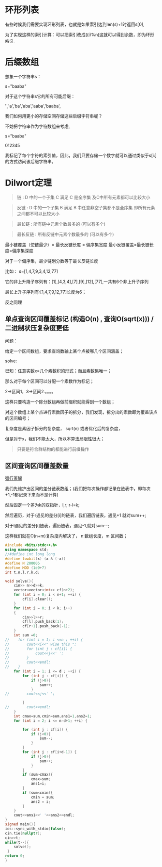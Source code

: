 # 环形列表

有些时候我们需要实现环形列表，也就是如果索引达到len(s)+1时返回s[0],

为了实现这样的索引计算：可以把索引改成((i)%n)这就可以得到余数，即为环形索引.


# 后缀数组

想象一个字符串s：

s="baaba"

对于这个字符串s它的所有可能后缀：

'','a','ba','aba','aaba','baaba',

我们如何用更小的存储空间存储这些后缀字符串呢？

不妨把字符串作为字符数组来考虑,

s="baaba"

   012345

我标记了每个字符的索引值，因此，我们只要存储一个数字就可以通过类似于s[i:]的方式访问该后缀字符串。


# Dilwort定理

> 链 : D 中的一个子集 C 满足 C 是全序集 及C中所有元素都可以比较大小

> 反链 : D 中的一个子集 B 满足 B 中任意非空子集都不是全序集 即所有元素之间都不可以比较大小

> 最长链 : 所有链中元素个数最多的 (可以有多个)

> 最长反链 : 所有反链中元素个数最多的 (可以有多个)

最小链覆盖（使链最少）= 最长反链长度 = 偏序集宽度
最小反链覆盖=最长链长度=偏序集深度

对于一个偏序集，最少链划分数等于最长反链长度

比如：
s=[1,4,7,9,3,4,12,77]

它的非上升降子序列有：[1],[4,3,4],[7],[9],[12],[77],一共有6个非上升子序列

最长上升子序列有:[1,4,7,9,12,77]长度为6；

反之同理


## 单点查询区间覆盖标记 (构造O(n) , 查询O(sqrt(x))) / 二进制状压复杂度更低

问题：

给定一个区间数组，要求查询数轴上某个点被哪几个区间涵盖；

solve:

已知：任意实数x=几个素数积的形式；而且素数集唯一；

那么对于每个区间可以分配一个素数作为标记；

2->区间1，3->区间2.。。。。

这样只要构造一个除分数组再做前缀积就能得到一个数组；

对这个数组上某个点进行素数因子的拆分，我们发现，拆分出的素数即为覆盖该点的区间编号；

复杂度是素因子拆分的复杂度， sqrt(n) 或者优化后的复杂度，

但是对于x，我们不能太大，所以本算法局限性很大；


> 只要是符合群结构的都能进行前缀操作


## 区间查询区间覆盖数量 

[强行歪解](https://codeforces.com/contest/2014/problem/D)



我们先维护出区间的差分链表数组；(我们把每次操作都记录在链表中，即每次+1,-1都记录下来而不是计算)

然后固定一个差为k的双指针，l,r; r-l=k;

然后遍历，对于r遇见的差分[i]的链表，我们遍历链表，遇见+1 就对sum++;

对于l遇见的差分[i]链表，遍历链表，遇见-1,就对sum--;

这样我们就在O(n+m)复杂度内解决了， n:数组长度，m:区间数；


```cpp
#include <bits/stdc++.h>
using namespace std;
//#define int long long
#define lowbit(x) (x & (-x))
#define N 200005
#define MOD (1e9+7)
int t,n,l,r,k,d;

void solve(){
    cin>> n>>d>>k;
    vector<vector<int>> cf(n+2);
    for (int i = 0; i < n+1; ++i) {
        cf[i].clear();
    }
    for (int i = 0; i < k; i++)
    {
        cin>>l>>r;
        cf[l].push_back(1);
        cf[r+1].push_back(-1);
    }
    int sum =0;
//    for (int i = 1; i <=n ; ++i) {
//        cout<<i<<" wise this ";
//        for (int j : cf[i]) {
//            cout<<j<<' ';
//        }
//        cout<<endl;
//    }
    for (int i = 1; i <= d ; ++i) {
        for (int j : cf[i]) {
            if (j>0){
                sum++;
            }
//        cout<<j<<' ';

        }
//        cout<<endl;
    }
    int cmax=sum,cmin=sum,ans1=1,ans2=1;
    for (int i = 2; i <= n-d+1; ++i) {

        for (int j : cf[i]) {
            if (j<0){
                sum--;
            }
        }
        for (int j : cf[i+d-1]) {
            if (j>0){
                sum++;
            }
        }
        if (sum>cmax){
            cmax=sum;
            ans1=i;
        }
        if (sum<cmin){
            cmin = sum;
            ans2 = i;
        }
    }
    cout<<ans1<<' '<<ans2<<endl;
}
signed main(){
ios::sync_with_stdio(false);
cin.tie(nullptr);
cin>>t;
while(t--){
    solve();
 }
return 0;
}
```











